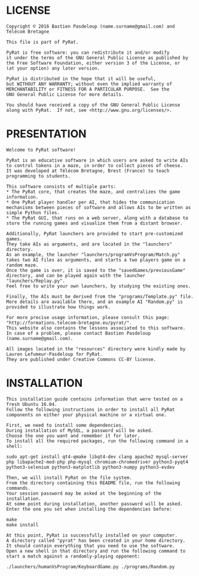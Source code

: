 # LICENSE 

    Copyright © 2016 Bastien Pasdeloup (name.surname@gmail.com) and Télécom Bretagne

    This file is part of PyRat.

    PyRat is free software: you can redistribute it and/or modify
    it under the terms of the GNU General Public License as published by
    the Free Software Foundation, either version 3 of the License, or
    (at your option) any later version.

    PyRat is distributed in the hope that it will be useful,
    but WITHOUT ANY WARRANTY; without even the implied warranty of
    MERCHANTABILITY or FITNESS FOR A PARTICULAR PURPOSE.  See the
    GNU General Public License for more details.

    You should have received a copy of the GNU General Public License
    along with PyRat.  If not, see <http://www.gnu.org/licenses/>.

# PRESENTATION


    Welcome to PyRat software!
    
    PyRat is an educative software in which users are asked to write AIs to control tokens in a maze, in order to collect pieces of cheese.
    It was developed at Télécom Bretagne, Brest (France) to teach programming to students.
    
    This software consists of multiple parts:
    * The PyRat core, that creates the maze, and centralizes the game information.
    * One PyRat player handler per AI, that hides the communication mechanisms between pieces of software and allows AIs to be written as simple Python files.
    * The PyRat GUI, that runs on a web server, along with a database to store the running games and visualize them from a distant browser.
    
    Additionally, PyRat launchers are provided to start pre-customized games.
    They take AIs as arguments, and are located in the "launchers" directory.
    As an example, the launcher "launchers/programVsProgram/Match.py" takes two AI files as arguments, and starts a two players game on a random maze.
    Once the game is over, it is saved to the "savedGames/previousGame" directory, and can be played again with the launcher "launchers/Replay.py".
    Feel free to write your own launchers, by studying the existing ones.
    
    Finally, the AIs must be derived from the "programs/Template.py" file.
    More details are available there, and an example AI "Random.py" is provided to illustrate how things work.
    
    For more precise usage information, please consult this page: "http://formations.telecom-bretagne.eu/pyrat/".
    This website also contains the lessons associated to this software.
    In case of a problem, please contact Bastien Pasdeloup (name.surname@gmail.com).
    
    All images located in the "resources" directory were kindly made by Lauren Lefumeur-Pasdeloup for PyRat.
    They are published under Creative Commons CC-BY license.

# INSTALLATION

    This installation guide contains information that were tested on a fresh Ubuntu 16.04.
    Follow the following instructions in order to install all PyRat components on either your physical machine or a virtual one.
    
    First, we need to install some dependencies.
    During installation of MySQL, a password will be asked.
    Choose the one you want and remember it for later.
    To install all the required packages, run the following command in a shell:
    
    sudo apt-get install qt4-qmake libqt4-dev clang apache2 mysql-server php libapache2-mod-php php-mysql chromium-chromedriver python3-pyqt4 python3-selenium python3-matplotlib python3-numpy python3-evdev
    
    Then, we will install PyRat on the file system.
    From the directory containing this README file, run the following commands.
    Your session password may be asked at the beginning of the installation.
    At some point during installation, another password will be asked.
    Enter the one you set when installing the dependencies before:
    
    make
    make install

    At this point, PyRat is successfully installed on your computer.
    A directory called "pyrat" has been created in your home directory.
    It should contain everything that you need to use the software.
    Open a new shell in that directory and run the following command to start a match against a randomly-playing opponent:
    
    ./launchers/humanVsProgram/KeyboardGame.py ./programs/Random.py
